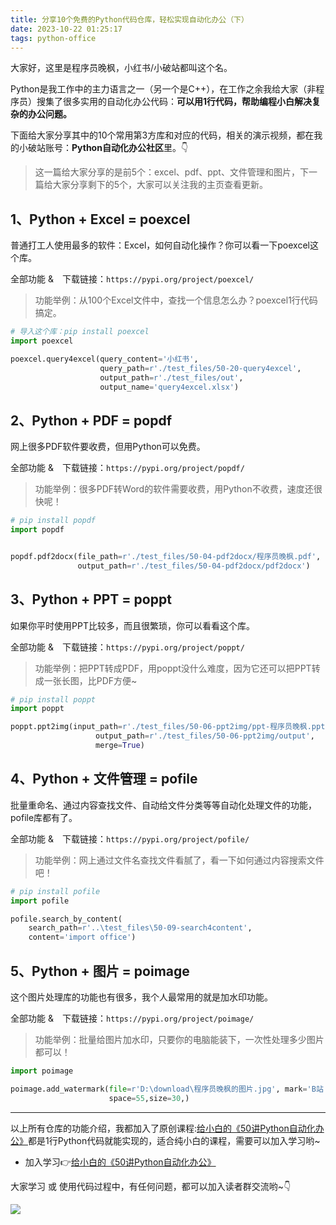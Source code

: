 ```yaml
---
title: 分享10个免费的Python代码仓库，轻松实现自动化办公（下）
date: 2023-10-22 01:25:17
tags: python-office
---
```




大家好，这里是程序员晚枫，小红书/小破站都叫这个名。

Python是我工作中的主力语言之一（另一个是C++），在工作之余我给大家（非程序员）搜集了很多实用的自动化办公代码：**可以用1行代码，帮助编程小白解决复杂的办公问题。**

下面给大家分享其中的10个常用第3方库和对应的代码，相关的演示视频，都在我的小破站账号：**Python自动化办公社区**里。👇

> 这一篇给大家分享的是前5个：excel、pdf、ppt、文件管理和图片，下一篇给大家分享剩下的5个，大家可以关注我的主页查看更新。

## 1、Python + Excel = poexcel

普通打工人使用最多的软件：Excel，如何自动化操作？你可以看一下poexcel这个库。

全部功能 &　下载链接：``https://pypi.org/project/poexcel/``


> 功能举例：从100个Excel文件中，查找一个信息怎么办？poexcel1行代码搞定。
```python
# 导入这个库：pip install poexcel
import poexcel

poexcel.query4excel(query_content='小红书',
                    query_path=r'./test_files/50-20-query4excel',
                    output_path=r'./test_files/out',
                    output_name='query4excel.xlsx')

```


## 2、Python + PDF = popdf

网上很多PDF软件要收费，但用Python可以免费。

全部功能 &　下载链接：``https://pypi.org/project/popdf/``


> 功能举例：很多PDF转Word的软件需要收费，用Python不收费，速度还很快呢！

```python
# pip install popdf
import popdf


popdf.pdf2docx(file_path=r'./test_files/50-04-pdf2docx/程序员晚枫.pdf',
               output_path=r'./test_files/50-04-pdf2docx/pdf2docx')

```


## 3、Python + PPT = poppt

如果你平时使用PPT比较多，而且很繁琐，你可以看看这个库。

全部功能 &　下载链接：``https://pypi.org/project/poppt/``


> 功能举例：把PPT转成PDF，用poppt没什么难度，因为它还可以把PPT转成一张长图，比PDF方便~

```python
# pip install poppt
import poppt

poppt.ppt2img(input_path=r'./test_files/50-06-ppt2img/ppt-程序员晚枫.pptx',
                   output_path=r'./test_files/50-06-ppt2img/output',
                   merge=True)
```


## 4、Python + 文件管理 = pofile

批量重命名、通过内容查找文件、自动给文件分类等等自动化处理文件的功能，pofile库都有了。

全部功能 &　下载链接：``https://pypi.org/project/pofile/``


> 功能举例：网上通过文件名查找文件看腻了，看一下如何通过内容搜索文件吧！


```python
# pip install pofile
import pofile

pofile.search_by_content(
    search_path=r'..\test_files\50-09-search4content',
    content='import office')
```


## 5、Python + 图片 = poimage

这个图片处理库的功能也有很多，我个人最常用的就是加水印功能。

全部功能 &　下载链接：``https://pypi.org/project/poimage/``


> 功能举例：批量给图片加水印，只要你的电脑能装下，一次性处理多少图片都可以！


```python
import poimage

poimage.add_watermark(file=r'D:\download\程序员晚枫的图片.jpg', mark='B站：程序员晚枫', output_path=r'mark_img',color='#000000',opacity=0.04,
                      space=55,size=30,)
```




-------

以上所有仓库的功能介绍，我都加入了原创课程:[给小白的《50讲Python自动化办公》](https://www.python-office.com/course/50-python-office.html)都是1行Python代码就能实现的，适合纯小白的课程，需要可以加入学习哟~

- 加入学习👉[给小白的《50讲Python自动化办公》](https://www.python-office.com/course/50-python-office.html)

大家学习 或 使用代码过程中，有任何问题，都可以加入读者群交流哟~👇


![](https://python-office-1300615378.cos.ap-chongqing.myqcloud.com/group/0816.jpg)
